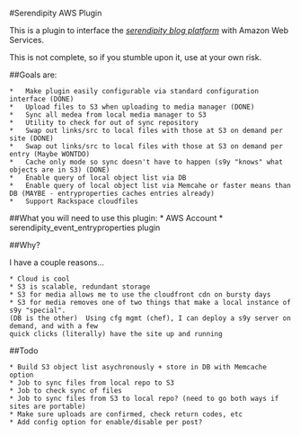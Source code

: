 #Serendipity AWS Plugin

This is a plugin to interface the [*serendipity blog platform*](http://www.s9y.org/) with Amazon Web Services.

This is not complete, so if you stumble upon it, use at your own risk.

##Goals are:

	* 	Make plugin easily configurable via standard configuration interface (DONE)
	*	Upload files to S3 when uploading to media manager (DONE)
	*	Sync all medea from local media manager to S3
	*	Utility to check for out of sync repository
	* 	Swap out links/src to local files with those at S3 on demand per site (DONE)
	*	Swap out links/src to local files with those at S3 on demand per entry (Maybe WONTDO)
	*	Cache only mode so sync doesn't have to happen (s9y "knows" what objects are in S3) (DONE)
	*	Enable query of local object list via DB
	*	Enable query of local object list via Memcahe or faster means than DB (MAYBE - entryproperties caches entries already)
	*	Support Rackspace cloudfiles
	
##What you will need to use this plugin:
	* AWS Account
	* serendipity_event_entryproperties plugin

##Why?

I have a couple reasons...

	* Cloud is cool
	* S3 is scalable, redundant storage
	* S3 for media allows me to use the cloudfront cdn on bursty days
	* S3 for media removes one of two things that make a local instance of s9y "special".  
	(DB is the other)  Using cfg mgmt (chef), I can deploy a s9y server on demand, and with a few 
	quick clicks (literally) have the site up and running
	
	
##Todo

	* Build S3 object list asychronously + store in DB with Memcache option
	* Job to sync files from local repo to S3
	* Job to check sync of files
	* Job to sync files from S3 to local repo? (need to go both ways if sites are portable)
	* Make sure uploads are confirmed, check return codes, etc
	* Add config option for enable/disable per post?

